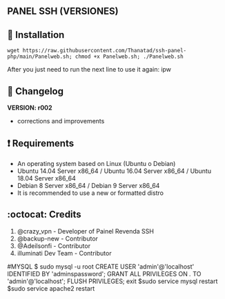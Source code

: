 

## PANEL SSH (VERSIONES)

## :book: Installation
```
wget https://raw.githubusercontent.com/Thanatad/ssh-panel-php/main/Panelweb.sh; chmod +x Panelweb.sh; ./Panelweb.sh
```
After you just need to run the next line to use it again: ipw

## :scroll: Changelog
**VERSION: r002**
* corrections and improvements

## :heavy_exclamation_mark: Requirements
* An operating system based on Linux (Ubuntu o Debian)
* Ubuntu 14.04 Server x86_64 / Ubuntu 16.04 Server x86_64 / Ubuntu 18.04 Server x86_64
* Debian 8 Server x86_64 / Debian 9 Server x86_64
* It is recommended to use a new or formatted distro

## :octocat: Credits
1. @crazy_vpn - Developer of Painel Revenda SSH
2. @backup-new - Contributor
3. @Adeilsonfi - Contributor
4. illuminati Dev Team - Contributor 

#MYSQL
$ sudo mysql -u root
CREATE USER 'admin'@'localhost' IDENTIFIED BY 'adminspassword';
GRANT ALL PRIVILEGES ON *.* TO 'admin'@'localhost';
FLUSH PRIVILEGES;
exit
$sudo service mysql restart
$sudo service apache2 restart